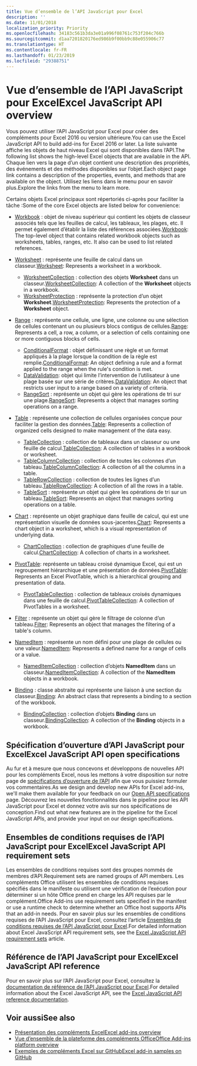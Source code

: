 ```yaml
---
title: Vue d’ensemble de l’API JavaScript pour Excel
description: ''
ms.date: 11/01/2018
localization_priority: Priority
ms.openlocfilehash: 34183c561b3da3e01a996f08761c753f204c766b
ms.sourcegitcommit: d1aa7201820176ed986b9f00bb9c88e055906c77
ms.translationtype: HT
ms.contentlocale: fr-FR
ms.lasthandoff: 01/23/2019
ms.locfileid: "29388751"
---
```

# <a name="excel-javascript-api-overview"></a><span data-ttu-id="4e185-102">Vue d’ensemble de l’API JavaScript pour Excel</span><span class="sxs-lookup"><span data-stu-id="4e185-102">Excel JavaScript API overview</span></span>

<span data-ttu-id="4e185-103">Vous pouvez utiliser l’API JavaScript pour Excel pour créer des compléments pour Excel 2016 ou version ultérieure.</span><span class="sxs-lookup"><span data-stu-id="4e185-103">You can use the Excel JavaScript API to build add-ins for Excel 2016 or later.</span></span> <span data-ttu-id="4e185-104">La liste suivante affiche les objets de haut niveau Excel qui sont disponibles dans l’API.</span><span class="sxs-lookup"><span data-stu-id="4e185-104">The following list shows the high-level Excel objects that are available in the API.</span></span> <span data-ttu-id="4e185-105">Chaque lien vers la page d’un objet contient une description des propriétés, des événements et des méthodes disponibles sur l’objet.</span><span class="sxs-lookup"><span data-stu-id="4e185-105">Each object page link contains a description of the properties, events, and methods that are available on the object.</span></span> <span data-ttu-id="4e185-106">Utilisez les liens dans le menu pour en savoir plus.</span><span class="sxs-lookup"><span data-stu-id="4e185-106">Explore the links from the menu to learn more.</span></span>

<span data-ttu-id="4e185-107">Certains objets Excel principaux sont répertoriés ci-après pour faciliter la tâche :</span><span class="sxs-lookup"><span data-stu-id="4e185-107">Some of the core Excel objects are listed below for convenience:</span></span> 

- <span data-ttu-id="4e185-108">[Workbook](/javascript/api/excel/excel.workbook) : objet de niveau supérieur qui contient les objets de classeur associés tels que les feuilles de calcul, les tableaux, les plages, etc. Il permet également d’établir la liste des références associées.</span><span class="sxs-lookup"><span data-stu-id="4e185-108">[Workbook](/javascript/api/excel/excel.workbook): The top-level object that contains related workbook objects such as worksheets, tables, ranges, etc. It also can be used to list related references.</span></span>

- <span data-ttu-id="4e185-109">[Worksheet](/javascript/api/excel/excel.worksheet) : représente une feuille de calcul dans un classeur.</span><span class="sxs-lookup"><span data-stu-id="4e185-109">[Worksheet](/javascript/api/excel/excel.worksheet): Represents a worksheet in a workbook.</span></span> 
    - <span data-ttu-id="4e185-110">[WorksheetCollection](/javascript/api/excel/excel.worksheetcollection) : collection des objets **Worksheet** dans un classeur.</span><span class="sxs-lookup"><span data-stu-id="4e185-110">[WorksheetCollection](/javascript/api/excel/excel.worksheetcollection): A collection of the **Worksheet** objects in a workbook.</span></span>
    - <span data-ttu-id="4e185-111">[WorksheetProtection](/javascript/api/excel/excel.worksheetprotection) : représente la protection d’un objet **Worksheet**.</span><span class="sxs-lookup"><span data-stu-id="4e185-111">[WorksheetProtection](/javascript/api/excel/excel.worksheetprotection): Represents the protection of a **Worksheet** object.</span></span>

- <span data-ttu-id="4e185-112">[Range](/javascript/api/excel/excel.range) : représente une cellule, une ligne, une colonne ou une sélection de cellules contenant un ou plusieurs blocs contigus de cellules.</span><span class="sxs-lookup"><span data-stu-id="4e185-112">[Range](/javascript/api/excel/excel.range): Represents a cell, a row, a column, or a selection of cells containing one or more contiguous blocks of cells.</span></span>
    - <span data-ttu-id="4e185-113">[ConditionalFormat](/javascript/api/excel/excel.conditionalformat) : objet définissant une règle et un format appliqués à la plage lorsque la condition de la règle est remplie.</span><span class="sxs-lookup"><span data-stu-id="4e185-113">[ConditionalFormat](/javascript/api/excel/excel.conditionalformat): An object defining a rule and a format applied to the range when the rule's condition is met.</span></span>
    - <span data-ttu-id="4e185-114">[DataValidation](/javascript/api/excel/excel.datavalidation): objet qui limite l’intervention de l’utilisateur à une plage basée sur une série de critères.</span><span class="sxs-lookup"><span data-stu-id="4e185-114">[DataValidation](/javascript/api/excel/excel.datavalidation): An object that restricts user input to a range based on a variety of criteria.</span></span>
    - <span data-ttu-id="4e185-115">[RangeSort](/javascript/api/excel/excel.rangesort) : représente un objet qui gère les opérations de tri sur une plage.</span><span class="sxs-lookup"><span data-stu-id="4e185-115">[RangeSort](/javascript/api/excel/excel.rangesort): Represents a object that manages sorting operations on a range.</span></span>

- <span data-ttu-id="4e185-116">[Table](/javascript/api/excel/excel.table) : représente une collection de cellules organisées conçue pour faciliter la gestion des données.</span><span class="sxs-lookup"><span data-stu-id="4e185-116">[Table](/javascript/api/excel/excel.table): Represents a collection of organized cells designed to make management of the data easy.</span></span>
    - <span data-ttu-id="4e185-117">[TableCollection](/javascript/api/excel/excel.tablecollection) : collection de tableaux dans un classeur ou une feuille de calcul.</span><span class="sxs-lookup"><span data-stu-id="4e185-117">[TableCollection](/javascript/api/excel/excel.tablecollection): A collection of tables in a workbook or worksheet.</span></span>
    - <span data-ttu-id="4e185-118">[TableColumnCollection](/javascript/api/excel/excel.tablecolumncollection) : collection de toutes les colonnes d’un tableau.</span><span class="sxs-lookup"><span data-stu-id="4e185-118">[TableColumnCollection](/javascript/api/excel/excel.tablecolumncollection): A collection of all the columns in a table.</span></span>
    - <span data-ttu-id="4e185-119">[TableRowCollection](/javascript/api/excel/excel.tablerowcollection) : collection de toutes les lignes d’un tableau.</span><span class="sxs-lookup"><span data-stu-id="4e185-119">[TableRowCollection](/javascript/api/excel/excel.tablerowcollection): A collection of all the rows in a table.</span></span>
    - <span data-ttu-id="4e185-120">[TableSort](/javascript/api/excel/excel.tablesort) : représente un objet qui gère les opérations de tri sur un tableau.</span><span class="sxs-lookup"><span data-stu-id="4e185-120">[TableSort](/javascript/api/excel/excel.tablesort): Represents an object that manages sorting operations on a table.</span></span>

- <span data-ttu-id="4e185-121">[Chart](/javascript/api/excel/excel.chart) : représente un objet graphique dans feuille de calcul, qui est une représentation visuelle de données sous-jacentes.</span><span class="sxs-lookup"><span data-stu-id="4e185-121">[Chart](/javascript/api/excel/excel.chart): Represents a chart object in a worksheet, which is a visual representation of underlying data.</span></span>
    - <span data-ttu-id="4e185-122">[ChartCollection](/javascript/api/excel/excel.chartcollection) : collection de graphiques d’une feuille de calcul.</span><span class="sxs-lookup"><span data-stu-id="4e185-122">[ChartCollection](/javascript/api/excel/excel.chartcollection): A collection of charts in a worksheet.</span></span>
    
- <span data-ttu-id="4e185-123">[PivotTable](/javascript/api/excel/excel.pivottable): représente un tableau croisé dynamique Excel, qui est un regroupement hiérarchique et une présentation de données.</span><span class="sxs-lookup"><span data-stu-id="4e185-123">[PivotTable](/javascript/api/excel/excel.pivottable): Represents an Excel PivotTable, which is a hierarchical grouping and presentation of data.</span></span> 
    - <span data-ttu-id="4e185-124">[PivotTableCollection](/javascript/api/excel/excel.pivottablecollection) : collection de tableaux croisés dynamiques dans une feuille de calcul.</span><span class="sxs-lookup"><span data-stu-id="4e185-124">[PivotTableCollection](/javascript/api/excel/excel.pivottablecollection): A collection of PivotTables in a worksheet.</span></span>

- <span data-ttu-id="4e185-125">[Filter](/javascript/api/excel/excel.filter) : représente un objet qui gère le filtrage de colonne d’un tableau.</span><span class="sxs-lookup"><span data-stu-id="4e185-125">[Filter](/javascript/api/excel/excel.filter): Represents an object that manages the filtering of a table's column.</span></span>

- <span data-ttu-id="4e185-126">[NamedItem](/javascript/api/excel/excel.nameditem) : représente un nom défini pour une plage de cellules ou une valeur.</span><span class="sxs-lookup"><span data-stu-id="4e185-126">[NamedItem](/javascript/api/excel/excel.nameditem): Represents a defined name for a range of cells or a value.</span></span> 
    - <span data-ttu-id="4e185-127">[NamedItemCollection](/javascript/api/excel/excel.nameditemcollection) : collection d’objets **NamedItem** dans un classeur.</span><span class="sxs-lookup"><span data-stu-id="4e185-127">[NamedItemCollection](/javascript/api/excel/excel.nameditemcollection): A collection of the **NamedItem** objects in a workbook.</span></span>

- <span data-ttu-id="4e185-128">[Binding](/javascript/api/excel/excel.binding) : classe abstraite qui représente une liaison à une section du classeur.</span><span class="sxs-lookup"><span data-stu-id="4e185-128">[Binding](/javascript/api/excel/excel.binding): An abstract class that represents a binding to a section of the workbook.</span></span>
    - <span data-ttu-id="4e185-129">[BindingCollection](/javascript/api/excel/excel.bindingcollection) : collection d’objets **Binding** dans un classeur.</span><span class="sxs-lookup"><span data-stu-id="4e185-129">[BindingCollection](/javascript/api/excel/excel.bindingcollection): A collection of the **Binding** objects in a workbook.</span></span>

## <a name="excel-javascript-api-open-specifications"></a><span data-ttu-id="4e185-130">Spécification d’ouverture d’API JavaScript pour Excel</span><span class="sxs-lookup"><span data-stu-id="4e185-130">Excel JavaScript API open specifications</span></span>

<span data-ttu-id="4e185-131">Au fur et à mesure que nous concevons et développons de nouvelles API pour les compléments Excel, nous les mettons à votre disposition sur notre page de [spécifications d’ouverture de l’API](../openspec.md) afin que vous puissiez formuler vos commentaires.</span><span class="sxs-lookup"><span data-stu-id="4e185-131">As we design and develop new APIs for Excel add-ins, we'll make them available for your feedback on our [Open API specifications](../openspec.md) page.</span></span> <span data-ttu-id="4e185-132">Découvrez les nouvelles fonctionnalités dans le pipeline pour les API JavaScript pour Excel et donnez votre avis sur nos spécifications de conception.</span><span class="sxs-lookup"><span data-stu-id="4e185-132">Find out what new features are in the pipeline for the Excel JavaScript APIs, and provide your input on our design specifications.</span></span>

## <a name="excel-javascript-api-requirement-sets"></a><span data-ttu-id="4e185-133">Ensembles de conditions requises de l’API JavaScript pour Excel</span><span class="sxs-lookup"><span data-stu-id="4e185-133">Excel JavaScript API requirement sets</span></span>

<span data-ttu-id="4e185-134">Les ensembles de conditions requises sont des groupes nommés de membres d’API.</span><span class="sxs-lookup"><span data-stu-id="4e185-134">Requirement sets are named groups of API members.</span></span> <span data-ttu-id="4e185-135">Les compléments Office utilisent les ensembles de conditions requises spécifiés dans le manifeste ou utilisent une vérification de l’exécution pour déterminer si un hôte Office prend en charge les API requises par le complément.</span><span class="sxs-lookup"><span data-stu-id="4e185-135">Office Add-ins use requirement sets specified in the manifest or use a runtime check to determine whether an Office host supports APIs that an add-in needs.</span></span> <span data-ttu-id="4e185-136">Pour en savoir plus sur les ensembles de conditions requises de l’API JavaScript pour Excel, consultez l’article [Ensembles de conditions requises de l’API JavaScript pour Excel](../requirement-sets/excel-api-requirement-sets.md).</span><span class="sxs-lookup"><span data-stu-id="4e185-136">For detailed information about Excel JavaScript API requirement sets, see the [Excel JavaScript API requirement sets](../requirement-sets/excel-api-requirement-sets.md) article.</span></span>

## <a name="excel-javascript-api-reference"></a><span data-ttu-id="4e185-137">Référence de l’API JavaScript pour Excel</span><span class="sxs-lookup"><span data-stu-id="4e185-137">Excel JavaScript API reference</span></span>

<span data-ttu-id="4e185-138">Pour en savoir plus sur l’API JavaScript pour Excel, consultez la [documentation de référence de l’API JavaScript pour Excel](/javascript/api/excel).</span><span class="sxs-lookup"><span data-stu-id="4e185-138">For detailed information about the Excel JavaScript API, see the [Excel JavaScript API reference documentation](/javascript/api/excel).</span></span>

## <a name="see-also"></a><span data-ttu-id="4e185-139">Voir aussi</span><span class="sxs-lookup"><span data-stu-id="4e185-139">See also</span></span>

- [<span data-ttu-id="4e185-140">Présentation des compléments Excel</span><span class="sxs-lookup"><span data-stu-id="4e185-140">Excel add-ins overview</span></span>](https://docs.microsoft.com/office/dev/add-ins/excel/excel-add-ins-overview)
- [<span data-ttu-id="4e185-141">Vue d’ensemble de la plateforme des compléments Office</span><span class="sxs-lookup"><span data-stu-id="4e185-141">Office Add-ins platform overview</span></span>](https://docs.microsoft.com/office/dev/add-ins/overview/office-add-ins)
- [<span data-ttu-id="4e185-142">Exemples de compléments Excel sur GitHub</span><span class="sxs-lookup"><span data-stu-id="4e185-142">Excel add-in samples on GitHub</span></span>](https://github.com/OfficeDev?utf8=%E2%9C%93&q=Excel)
